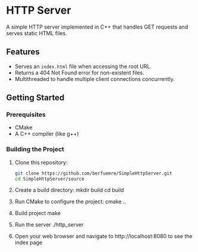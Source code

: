 # HTTP Server

A simple HTTP server implemented in C++ that handles GET requests and serves static HTML files.

## Features
- Serves an `index.html` file when accessing the root URL.
- Returns a 404 Not Found error for non-existent files.
- Multithreaded to handle multiple client connections concurrently.

## Getting Started

### Prerequisites
- CMake
- A C++ compiler (like g++)

### Building the Project
1. Clone this repository:
   ```bash
   git clone https://github.com/berfuemre/SimpleHttpServer.git
   cd SimpleHttpServer/source

2. Create a build directory:
   mkdir build
   cd build

3. Run CMake to configure the project:
   cmake ..

4. Build project
   make

5. Run the server
   ./http_server

6. Open your web browser and navigate to http://localhost:8080 to see the index page
